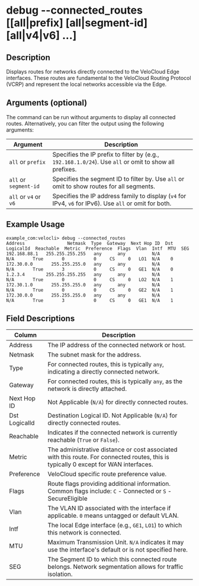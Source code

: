 # debug --connected_routes [[all|prefix] [all|segment-id] [all|v4|v6] ...]

## Description
Displays routes for networks directly connected to the VeloCloud Edge interfaces. These routes are fundamental to the VeloCloud Routing Protocol (VCRP) and represent the local networks accessible via the Edge.

## Arguments (optional)
The command can be run without arguments to display all connected routes. Alternatively, you can filter the output using the following arguments:

| Argument         | Description                                                                                                |
|------------------|------------------------------------------------------------------------------------------------------------|
| `all` or `prefix`  | Specifies the IP prefix to filter by (e.g., `192.168.1.0/24`). Use `all` or omit to show all prefixes.      |
| `all` or `segment-id` | Specifies the segment ID to filter by. Use `all` or omit to show routes for all segments.                 |
| `all` or `v4` or `v6` | Specifies the IP address family to display (`v4` for IPv4, `v6` for IPv6). Use `all` or omit for both. |

## Example Usage
```
example_com:velocli> debug --connected_routes
Address                Netmask  Type  Gateway  Next Hop ID  Dst LogicalId  Reachable  Metric  Preference  Flags  Vlan  Intf  MTU  SEG
192.168.88.1   255.255.255.255   any      any          N/A            N/A       True       0           0     CS     0   LO1  N/A    0
172.30.0.0       255.255.255.0   any      any          N/A            N/A       True       3           0     CS     0   GE1  N/A    0
1.2.3.4        255.255.255.255   any      any          N/A            N/A       True       0           0     CS     0   LO2  N/A    1
172.30.1.0       255.255.255.0   any      any          N/A            N/A       True       0           0     CS     0   GE2  N/A    1
172.30.0.0       255.255.255.0   any      any          N/A            N/A       True       3           0     CS     0   GE1  N/A    1
```

## Field Descriptions
| Column        | Description                                                                                                |
|---------------|------------------------------------------------------------------------------------------------------------|
| Address       | The IP address of the connected network or host.                                                           |
| Netmask       | The subnet mask for the address.                                                                           |
| Type          | For connected routes, this is typically `any`, indicating a directly connected network.                    |
| Gateway       | For connected routes, this is typically `any`, as the network is directly attached.                        |
| Next Hop ID   | Not Applicable (`N/A`) for directly connected routes.                                                      |
| Dst LogicalId | Destination Logical ID. Not Applicable (`N/A`) for directly connected routes.                              |
| Reachable     | Indicates if the connected network is currently reachable (`True` or `False`).                               |
| Metric        | The administrative distance or cost associated with this route. For connected routes, this is typically 0 except for WAN interfaces. |
| Preference    | VeloCloud specific route preference value.                                                                 |
| Flags         | Route flags providing additional information. Common flags include: `C` - Connected or `S` - SecureEligible |
| Vlan          | The VLAN ID associated with the interface if applicable. `0` means untagged or default VLAN.     |
| Intf          | The local Edge interface (e.g., `GE1`, `LO1`) to which this network is connected.                          |
| MTU           | Maximum Transmission Unit. `N/A` indicates it may use the interface's default or is not specified here.    |
| SEG           | The Segment ID to which this connected route belongs. Network segmentation allows for traffic isolation.   |
